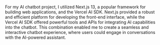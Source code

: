 For my AI chatbot project, I utilized Next.js 13, a popular framework for building web applications, and the Vercel AI SDK. Next.js provided a robust and efficient platform for developing the front-end interface, while the Vercel AI SDK offered powerful tools and APIs for integrating AI capabilities into the chatbot. This combination enabled me to create a seamless and interactive chatbot experience, where users could engage in conversations with the AI-powered assistant.
